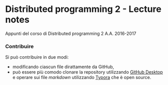 # Distributed programming 2 - Lecture notes
Appunti del corso di Distributed programming 2 A.A. 2016-2017

### Contribuire
Si può contribuire in due modi:
- modificando ciascun file dirattamente da GitHub,
- può essere più comodo clonare la repository utilizzando [GitHub Desktop](https://desktop.github.com) e operare sui file *markdown* utilizzando [Typora](https://www.typora.io) che è open source.
